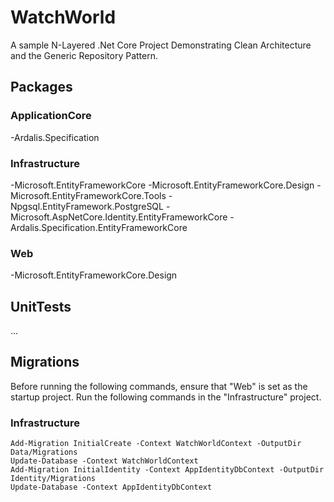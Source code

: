# WatchWorld
A sample N-Layered .Net Core Project Demonstrating Clean Architecture and the Generic Repository Pattern.

## Packages

### ApplicationCore
-Ardalis.Specification

### Infrastructure
-Microsoft.EntityFrameworkCore
-Microsoft.EntityFrameworkCore.Design
-Microsoft.EntityFrameworkCore.Tools
-Npgsql.EntityFramework.PostgreSQL
-Microsoft.AspNetCore.Identity.EntityFrameworkCore
-Ardalis.Specification.EntityFrameworkCore

### Web

-Microsoft.EntityFrameworkCore.Design

## UnitTests

...

## Migrations

Before running the following commands, ensure that "Web" is set as the startup project. Run the following commands in the "Infrastructure" project.

### Infrastructure

```
Add-Migration InitialCreate -Context WatchWorldContext -OutputDir Data/Migrations
Update-Database -Context WatchWorldContext
Add-Migration InitialIdentity -Context AppIdentityDbContext -OutputDir Identity/Migrations
Update-Database -Context AppIdentityDbContext
```